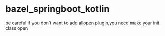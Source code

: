 # bazel_springboot_kotlin
be careful 
if you don't want to add allopen plugin,you need make your init class open 
